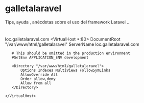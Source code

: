 # galletalaravel
Tips, ayuda , anécdotas sobre el uso del framework Laravel ..


# 
loc.galletalaravel.com
    <VirtualHost *:80>
       DocumentRoot "/var/www/html/galletalaravel"
       ServerName loc.galletalaravel.com
    
       # This should be omitted in the production environment
       #SetEnv APPLICATION_ENV development
    
       <Directory "/var/www/html/galletalaravel">
           Options Indexes MultiViews FollowSymLinks
           AllowOverride All
           Order allow,deny
           Allow from all
       </Directory>
    
    </VirtualHost>
